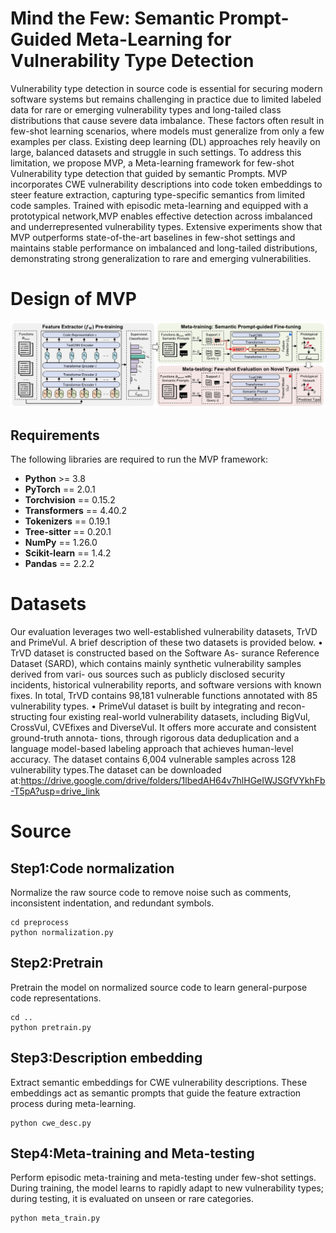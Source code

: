 # Mind the Few: Semantic Prompt-Guided Meta-Learning for Vulnerability Type Detection
Vulnerability type detection in source code is essential for securing modern software systems but remains challenging in practice due to limited labeled data for rare or emerging vulnerability types and long-tailed class distributions that cause severe data imbalance. These factors often result in few-shot learning scenarios, where models must generalize from only a few examples per class. Existing deep learning (DL) approaches rely heavily on large, balanced datasets and struggle in such settings. To address this limitation, we propose MVP, a Meta-learning framework for few-shot Vulnerability type detection that guided by semantic Prompts. MVP incorporates CWE vulnerability descriptions into code token embeddings to steer feature extraction, capturing type-specific semantics from limited code samples. Trained with episodic meta-learning and equipped with a prototypical network,MVP enables effective detection across imbalanced and underrepresented vulnerability types. Extensive experiments show that MVP outperforms state-of-the-art baselines in few-shot settings and maintains stable performance on imbalanced and long-tailed distributions, demonstrating strong generalization to rare and emerging vulnerabilities.

# Design of MVP
<div align="center">
  <img src="https://github.com/XUPT-SSS/MVP/blob/main/overview_1.jpg">
</div>

## Requirements
The following libraries are required to run the MVP framework:
- **Python** >= 3.8  
- **PyTorch** == 2.0.1  
- **Torchvision** == 0.15.2  
- **Transformers** == 4.40.2  
- **Tokenizers** == 0.19.1  
- **Tree-sitter** == 0.20.1  
- **NumPy** == 1.26.0  
- **Scikit-learn** == 1.4.2  
- **Pandas** == 2.2.2

# Datasets
Our evaluation leverages two well-established vulnerability
datasets, TrVD and PrimeVul. A brief description of
these two datasets is provided below.
• TrVD dataset is constructed based on the Software As-
surance Reference Dataset (SARD), which contains
mainly synthetic vulnerability samples derived from vari-
ous sources such as publicly disclosed security incidents,
historical vulnerability reports, and software versions with
known fixes. In total, TrVD contains 98,181 vulnerable
functions annotated with 85 vulnerability types.
• PrimeVul dataset is built by integrating and recon-
structing four existing real-world vulnerability datasets,
including BigVul, CrossVul, CVEfixes and DiverseVul. It
offers more accurate and consistent ground-truth annota-
tions, through rigorous data deduplication and a language
model-based labeling approach that achieves human-level
accuracy. The dataset contains 6,004 vulnerable samples
across 128 vulnerability types.The dataset can be downloaded at:https://drive.google.com/drive/folders/1lbedAH64v7hlHGeIWJSGfVYkhFb-T5pA?usp=drive_link
# Source
## Step1:Code normalization
Normalize the raw source code to remove noise such as comments, inconsistent indentation, and redundant symbols.
```
cd preprocess
python normalization.py
```
## Step2:Pretrain
Pretrain the model on normalized source code to learn general-purpose code representations.
```
cd ..
python pretrain.py
```
## Step3:Description embedding
Extract semantic embeddings for CWE vulnerability descriptions.
These embeddings act as semantic prompts that guide the feature extraction process during meta-learning.
```
python cwe_desc.py
```
## Step4:Meta-training and Meta-testing
Perform episodic meta-training and meta-testing under few-shot settings.
During training, the model learns to rapidly adapt to new vulnerability types; during testing, it is evaluated on unseen or rare categories.
```
python meta_train.py
```
